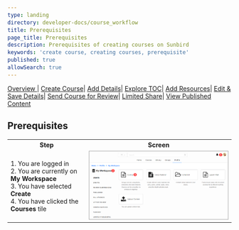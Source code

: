 ```yaml
---
type: landing
directory: developer-docs/course_workflow
title: Prerequisites
page_title: Prerequisites
description: Prerequisites of creating courses on Sunbird
keywords: 'create course, creating courses, prerequisite'
published: true
allowSearch: true
---
```


<a href="pages/developer-docs/course_workflow/course_creation_overview"> Overview </a>| <a href="pages/developer-docs/course_workflow/start_creating"> Create Course</a>| <a href="pages/developer-docs/course_workflow/adding_metadata"> Add Details</a>| <a href="pages/developer-docs/course_workflow/exploring_toc"> Explore TOC</a>| <a href="pages/developer-docs/course_workflow/adding_resource"> Add Resources</a>| <a href="pages/developer-docs/course_workflow/save_edit"> Edit & Save Details</a>| <a href="pages/developer-docs/course_workflow/send_for_review"> Send Course for Review</a>| <a href="pages/developer-docs/course_workflow/limited_share"> Limited Share</a>| <a href="pages/developer-docs/course_workflow/view_publish_content"> View Published Content</a>

## Prerequisites

<table>
  <tr>
    <th style="width:35%;">Step</th>
    <th style="width:65%;">Screen</th>
  </tr>
  <tr>
    <td>1. You are logged in 
      <br>2. You are currently on <b>My Workspace</b> 
      <br>3. You have selected <b>Create</b> 
      <br>4. You have clicked the <b>Courses</b> tile
      </td>
      <td><img src="pages/features-documentation/images/course_workspace.png"></td>
  </tr>
  </table>